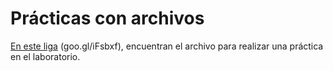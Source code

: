 # Prácticas con archivos
[En este liga](https://www.dropbox.com/s/h81rci95b4luuvy/com-lctrs.pdf?dl=0) (goo.gl/iFsbxf), encuentran el archivo para realizar una práctica en el laboratorio.
